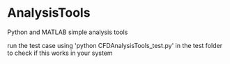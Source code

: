 # AnalysisTools
Python and MATLAB simple analysis tools

run the test case using 'python CFDAnalysisTools_test.py' in the test folder to check if this works in your system
